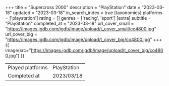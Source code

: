 +++
title = "Supercross 2000"
description = "PlayStation"
date = "2023-03-18"
updated = "2023-03-18"
in_search_index = true
[taxonomies]
platforms = ['playstation']
rating = []
genres = ['racing', 'sport']
[extra]
subtitle = "PlayStation"
completed_at = "2023-03-18"
url_cover_small = "https://images.igdb.com/igdb/image/upload/t_cover_small/co4800.jpg"
url_cover_big = "https://images.igdb.com/igdb/image/upload/t_cover_big/co4800.jpg"
+++
{{ image(src="https://images.igdb.com/igdb/image/upload/t_cover_big/co4800.jpg") }}

|              |            |
| ------------ | ---------- |
| Played platforms    | PlayStation |
| Completed at | 2023/03/18 |

